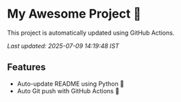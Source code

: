 # My Awesome Project 🚀

This project is automatically updated using GitHub Actions.

_Last updated: 2025-07-09 14:19:48 IST_

## Features
- Auto-update README using Python 🐍
- Auto Git push with GitHub Actions 🤖
